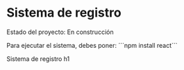 <h1>Sistema de registro</h1>

Estado del proyecto: En construcción 

Para ejecutar el sistema, debes poner:
´´´npm install react```

Sistema de registro h1
